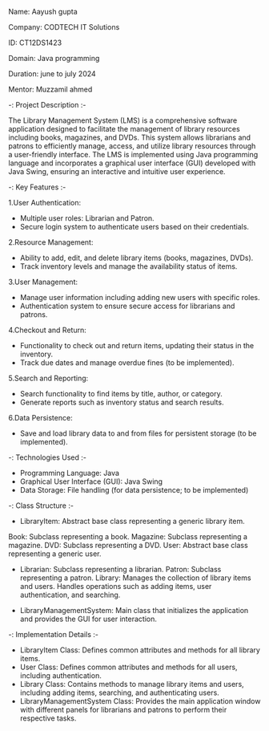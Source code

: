 
Name: Aayush gupta

Company: CODTECH IT Solutions

ID: CT12DS1423

Domain: Java programming

Duration: june to july 2024

Mentor: Muzzamil ahmed

  -: Project Description :-
  
The Library Management System (LMS) is a comprehensive software application designed to facilitate the management of library resources including books, magazines, and DVDs. This system allows librarians
and patrons to efficiently manage, access, and utilize library resources through a user-friendly interface. The LMS is implemented using Java programming language and incorporates a graphical user
interface (GUI) developed with Java Swing, ensuring an interactive and intuitive user experience.

  -: Key Features :-
  
1.User Authentication:

 - Multiple user roles: Librarian and Patron.
 - Secure login system to authenticate users based on their credentials.

2.Resource Management:

 - Ability to add, edit, and delete library items (books, magazines, DVDs).
 - Track inventory levels and manage the availability status of items.

3.User Management:

 - Manage user information including adding new users with specific roles.
 - Authentication system to ensure secure access for librarians and patrons.
 
4.Checkout and Return:

 - Functionality to check out and return items, updating their status in the inventory.
 - Track due dates and manage overdue fines (to be implemented).

5.Search and Reporting:

 - Search functionality to find items by title, author, or category.
 - Generate reports such as inventory status and search results.

6.Data Persistence:

 - Save and load library data to and from files for persistent storage (to be implemented).

 -: Technologies Used :-

 - Programming Language: Java
 - Graphical User Interface (GUI): Java Swing
 - Data Storage: File handling (for data persistence; to be implemented)

 -: Class Structure :-

 - LibraryItem: Abstract base class representing a generic library item.

Book: Subclass representing a book.
Magazine: Subclass representing a magazine.
DVD: Subclass representing a DVD.
User: Abstract base class representing a generic user.

 - Librarian: Subclass representing a librarian.
Patron: Subclass representing a patron.
Library: Manages the collection of library items and users. Handles operations such as adding items, user authentication, and searching.

 - LibraryManagementSystem: Main class that initializes the application and provides the GUI for user interaction.

  -: Implementation Details :-
  
 - LibraryItem Class: Defines common attributes and methods for all library items.
 - User Class: Defines common attributes and methods for all users, including authentication.
 - Library Class: Contains methods to manage library items and users, including adding items, searching, and authenticating users.
 - LibraryManagementSystem Class: Provides the main application window with different panels for librarians and patrons to perform their respective tasks.


